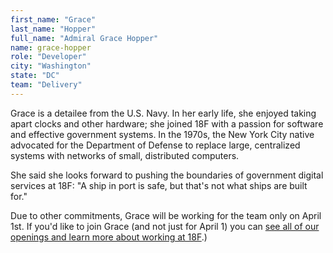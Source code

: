 ```yaml
---
first_name: "Grace"
last_name: "Hopper"
full_name: "Admiral Grace Hopper"
name: grace-hopper
role: "Developer"
city: "Washington"
state: "DC"
team: "Delivery"
---
```

Grace is a detailee from the U.S. Navy. In her early life, she enjoyed taking apart clocks and other hardware; she joined 18F with a passion for software and effective government systems. In the 1970s, the New York City native advocated for the Department of Defense to replace large, centralized systems with networks of small, distributed computers.

She said she looks forward to pushing the boundaries of government digital services at 18F: "A ship in port is safe, but that's not what ships are built for."

Due to other commitments, Grace will be working for the team only on April 1st. If you'd like to join Grace (and not just for April 1) you can [see all of our openings and learn more about working at 18F](https://pages.18f.gov/joining-18f/).)
